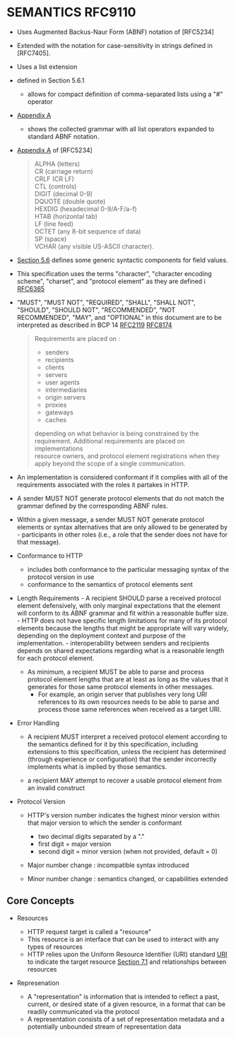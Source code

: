 # SEMANTICS RFC9110

- Uses Augmented Backus-Naur Form (ABNF) notation of [RFC5234]
- Extended with the notation for case-sensitivity in strings defined in [RFC7405].
- Uses a list extension
- defined in Section 5.6.1
    - allows for compact definition of comma-separated lists using a "#" operator 
- [Appendix A](https://datatracker.ietf.org/doc/html/rfc9110#collected.abnf)
    - shows the collected grammar with all list operators expanded to standard ABNF notation.
- [Appendix A](https://www.rfc-editor.org/rfc/rfc5234#appendix-B.1) of [RFC5234]

    > ALPHA (letters)  
    > CR (carriage return)  
    > CRLF (CR LF)  
    > CTL (controls)  
    > DIGIT (decimal 0-9)  
    > DQUOTE (double quote)  
    > HEXDIG (hexadecimal 0-9/A-F/a-f)  
    > HTAB (horizontal tab)  
    > LF (line feed)  
    > OCTET (any 8-bit sequence of data)  
    > SP (space)  
    > VCHAR (any visible US-ASCII character).  

- [ Section 5.6](https://datatracker.ietf.org/doc/html/rfc9110#fields.components) defines some generic syntactic components for field values.
- This specification uses the terms "character", "character encoding scheme", "charset", and "protocol element" as they are defined i  [RFC6365](https://datatracker.ietf.org/doc/html/rfc6365)  

- "MUST", "MUST NOT", "REQUIRED", "SHALL", "SHALL NOT", "SHOULD", "SHOULD NOT", "RECOMMENDED", "NOT RECOMMENDED", "MAY", and "OPTIONAL" in this document are to be interpreted as described in BCP 14 [RFC2119](https://datatracker.ietf.org/doc/html/rfc2119) [RFC8174](https://datatracker.ietf.org/doc/html/rfc8174)

    > Requirements are placed on : 
    >    - senders
    >    - recipients  
    >    - clients  
    >    - servers  
    >    - user agents  
    >    - intermediaries  
    >    - origin servers  
    >    - proxies  
    >    - gateways  
    >    - caches  
    >
    > depending on what behavior is being constrained by the requirement. Additional requirements are placed on implementations  
    > resource owners, and protocol element registrations when they apply beyond the scope of a single communication.  

- An implementation is considered conformant if it complies with all of the requirements associated with the roles it partakes in HTTP.  
- A sender MUST NOT generate protocol elements that do not match the grammar defined by the corresponding ABNF rules.
- Within a given message, a sender MUST NOT generate protocol elements or syntax alternatives that are only allowed to be generated by - participants in other roles (i.e., a role that the sender does not have for that message).  

 - Conformance to HTTP 
    - includes both conformance to the particular messaging syntax of the protocol version in use
    - conformance to the semantics of protocol elements sent

- Length Requirements
      - A recipient SHOULD parse a received protocol element defensively, with only marginal expectations that the element will conform to its ABNF grammar and fit within a reasonable buffer size.  
      - HTTP does not have specific length limitations for many of its protocol elements because the lengths that might be appropriate will vary widely, depending on the deployment context and purpose of the implementation.
        - interoperability between senders and recipients depends on shared expectations regarding what is a reasonable length for each protocol element.
    - As minimum, a recipient MUST be able to parse and process protocol element lengths that are at least as long as the values that it generates for those same protocol elements in other messages. 
        - For example, an origin server that publishes very long URI references to its own resources needs to be able to parse and process those same references when received as a target URI.  

- Error Handling
    - A recipient MUST interpret a received protocol element according to the semantics defined for it by this specification, including extensions to this specification, unless the recipient has determined (through experience or configuration) that the sender incorrectly implements what is implied by those semantics.  

     - a recipient MAY attempt to recover a usable protocol element from an invalid construct    

- Protocol Version
    - HTTP's version number indicates the highest minor version within that major version to which the sender is conformant
        - two decimal digits separated by a "."
        - first digit = major version
        - second digit = minor version (when not provided, default = 0)

    - Major number change : incompatible syntax introduced
    - Minor number change : semantics changed, or capabilities extended

## Core Concepts
- Resources
    - HTTP request target is called a "resource"
    - This resource is an interface that can be used to interact with any types of resources
    - HTTP relies upon the Uniform Resource Identifier (URI) standard [URI](https://datatracker.ietf.org/doc/html/rfc3986) to indicate the target resource [Section 7.1](https://datatracker.ietf.org/doc/html/rfc9110#target.resource) and relationships between resources

- Represenation
    - A "representation" is information that is intended to reflect a past, current, or desired state of a given resource, in a format that can be readily communicated via the protocol
    - A representation consists of a set of representation metadata and a potentially unbounded stream of representation data
